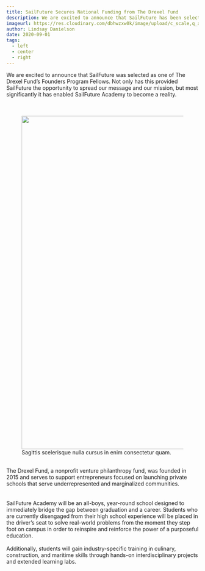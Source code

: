 ```yaml
---
title: SailFuture Secures National Funding from The Drexel Fund
description: We are excited to announce that SailFuture has been selected as a national finalist to receive grant funding from The Drexel Fund.
imageurl: https://res.cloudinary.com/dbhwzxw0k/image/upload/c_scale,q_auto:eco,w_425/v1613411726/SailFuture%20Academy/Blog%20Posts/27220_5066_1.jpg
author: Lindsay Danielson
date: 2020-09-01
tags:
  - left
  - center
  - right
---
```


We are excited to announce that SailFuture was selected as one of The Drexel Fund’s Founders Program Fellows. Not only has this provided SailFuture the opportunity to spread our message and our mission, but most significantly it has enabled SailFuture Academy to become a reality.
<br><br>
<br>
      <figure>
        <img class="w-full rounded-lg" src="https://images.unsplash.com/photo-1500648767791-00dcc994a43e?ixlib=rb-1.2.1&auto=format&fit=facearea&w=1310&h=873&q=80&facepad=3" alt="" width="1310" height="873">
        <figcaption>Sagittis scelerisque nulla cursus in enim consectetur quam.</figcaption>
      </figure>
<br>
The Drexel Fund, a nonprofit venture philanthropy fund, was founded in 2015 and serves to support entrepreneurs focused on launching private schools that serve underrepresented and marginalized communities.  
<br><br>
SailFuture Academy will be an all-boys, year-round school designed to immediately bridge the gap between graduation and a career. Students who are currently disengaged from their high school experience will be placed in the driver’s seat to solve real-world problems from the moment they step foot on campus in order to reinspire and reinforce the power of a purposeful education.
<br><br>
Additionally, students will gain industry-specific training in culinary, construction, and maritime skills through hands-on interdisciplinary projects and extended learning labs.  